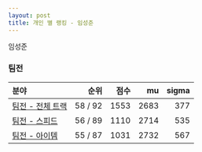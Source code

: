```yaml
---
layout: post
title: 개인 별 랭킹 - 임성준
---
```


임성준


### 팀전

| 분야 | 순위 | 점수 | mu | sigma |
|:---|---:|---:|---:|---:|
| [팀전 - 전체 트랙](../team-full) | 58 / 92 | 1553 | 2683 | 377 |
| [팀전 - 스피드](../team-speed) | 56 / 89 | 1110 | 2714 | 535 |
| [팀전 - 아이템](../team-item) | 55 / 87 | 1031 | 2732 | 567 |
